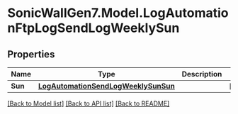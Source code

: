 # SonicWallGen7.Model.LogAutomationFtpLogSendLogWeeklySun

## Properties

Name | Type | Description | Notes
------------ | ------------- | ------------- | -------------
**Sun** | [**LogAutomationSendLogWeeklySunSun**](LogAutomationSendLogWeeklySunSun.md) |  | [optional] 

[[Back to Model list]](../README.md#documentation-for-models) [[Back to API list]](../README.md#documentation-for-api-endpoints) [[Back to README]](../README.md)

